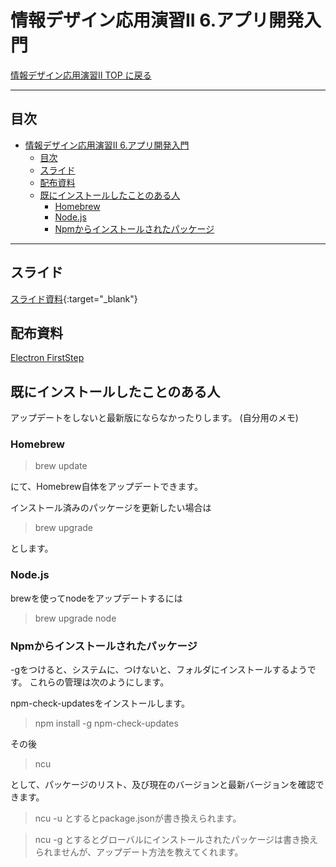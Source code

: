 # 情報デザイン応用演習II 6.アプリ開発入門

[情報デザイン応用演習II TOP に戻る](./index.md)

---

## 目次

- [情報デザイン応用演習II 6.アプリ開発入門](#情報デザイン応用演習ii-6アプリ開発入門)
  - [目次](#目次)
  - [スライド](#スライド)
  - [配布資料](#配布資料)
  - [既にインストールしたことのある人](#既にインストールしたことのある人)
    - [Homebrew](#homebrew)
    - [Node.js](#nodejs)
    - [Npmからインストールされたパッケージ](#npmからインストールされたパッケージ)

---

## スライド

[スライド資料](./ida_06slide.pdf){:target="_blank"}

## 配布資料

[Electron FirstStep](./tex/ElectronFirstStep.pdf)

## 既にインストールしたことのある人
アップデートをしないと最新版にならなかったりします。
(自分用のメモ)

### Homebrew
> brew update

にて、Homebrew自体をアップデートできます。

インストール済みのパッケージを更新したい場合は

> brew upgrade

とします。

### Node.js
brewを使ってnodeをアップデートするには
> brew upgrade node

### Npmからインストールされたパッケージ
-gをつけると、システムに、つけないと、フォルダにインストールするようです。
これらの管理は次のようにします。

npm-check-updatesをインストールします。
> npm install -g npm-check-updates

その後
> ncu

として、パッケージのリスト、及び現在のバージョンと最新バージョンを確認できます。

> ncu -u
とするとpackage.jsonが書き換えられます。

> ncu -g
とするとグローバルにインストールされたパッケージは書き換えられませんが、アップデート方法を教えてくれます。






